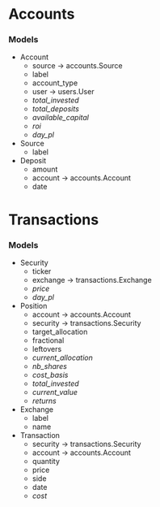 # Accounts
### Models
- Account
    - source → accounts.Source
    - label
    - account_type
    - user → users.User
    - _total_invested_
    - _total_deposits_
    - _available_capital_
    - _roi_
    - _day_pl_
- Source
    - label
- Deposit
    - amount
    - account → accounts.Account
    - date

# Transactions
### Models
- Security
    - ticker
    - exchange → transactions.Exchange
    - _price_
    - _day_pl_
- Position
    - account → accounts.Account
    - security → transactions.Security
    - target_allocation
    - fractional
    - leftovers
    - _current_allocation_
    - _nb_shares_
    - _cost_basis_
    - _total_invested_
    - _current_value_
    - _returns_
- Exchange
    - label
    - name
- Transaction
    - security → transactions.Security
    - account → accounts.Account
    - quantity
    - price
    - side
    - date
    - _cost_

